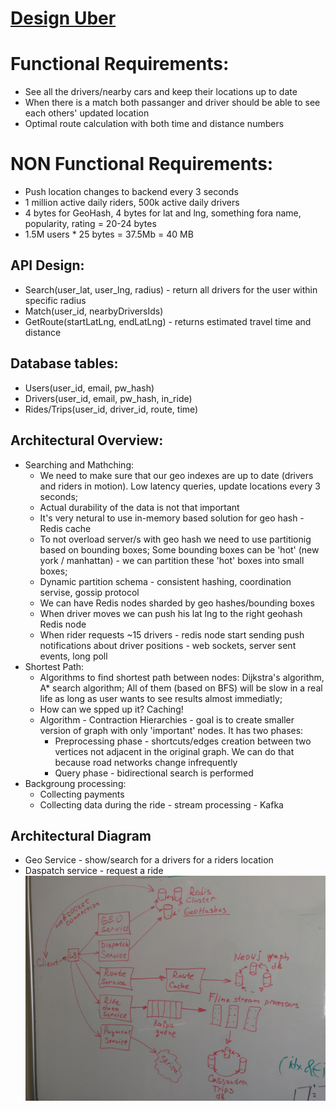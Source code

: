 # [Design Uber](https://www.youtube.com/watch?v=CI4j-uo58nQ&t=127s)

# Functional Requirements:
* See all the drivers/nearby cars and keep their locations up to date
* When there is a match both passanger and driver should be able to see each others' updated location
* Optimal route calculation with both time and distance numbers

# NON Functional Requirements:
* Push location changes to backend every 3 seconds
* 1 million active daily riders, 500k active daily drivers
* 4 bytes for GeoHash, 4 bytes for lat and lng, something fora name, popularity, rating = 20-24 bytes
* 1.5M users * 25 bytes = 37.5Mb = 40 MB

## API Design:
* Search(user_lat, user_lng, radius) - return all drivers for the user within specific radius
* Match(user_id, nearbyDriversIds)
* GetRoute(startLatLng, endLatLng) - returns estimated travel time and distance

## Database tables: 
* Users(user_id, email, pw_hash)
* Drivers(user_id, email, pw_hash, in_ride)
* Rides/Trips(user_id, driver_id, route, time)

## Architectural Overview: 
* Searching and Mathching:
    - We need to make sure that our geo indexes are up to date (drivers and riders in motion). Low latency queries, update locations every 3 seconds;
    - Actual durability of the data is not that important
    - It's very netural to use in-memory based solution for geo hash - Redis cache
    - To not overload server/s with geo hash we need to use partitionig based on bounding boxes; Some bounding boxes can be 'hot' (new york / manhattan) - we can partition these 'hot' boxes into small boxes;
    - Dynamic partition schema - consistent hashing, coordination servise, gossip protocol
    - We can have Redis nodes sharded by geo hashes/bounding boxes
    - When driver moves we can push his lat lng to the right geohash Redis node
    - When rider requests ~15 drivers - redis node start sending push notifications about driver positions - web sockets, server sent events, long poll
* Shortest Path:
    - Algorithms to find shortest path between nodes: Dijkstra's algorithm, A* search algorithm; All of them (based on BFS) will be slow in a real life as long as user wants to see results almost immediatly;
    - How can we spped up it? Caching!
    - Algorithm - Contraction Hierarchies - goal is to create smaller version of graph with only 'important' nodes. It has two phases: 
        - Preprocessing phase - shortcuts/edges creation between two vertices not adjacent in the original graph. We can do that because road networks change infrequently
        - Query phase - bidirectional search is performed
* Backgroung processing:
    - Collecting payments
    - Collecting data during the ride - stream processing - Kafka

## Architectural Diagram
* Geo Service - show/search for a drivers for a riders location
* Daspatch service - request a ride
![This is an image](assets/uber.jpg)